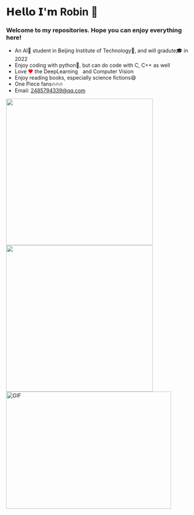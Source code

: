 𝗛𝗲𝗹𝗹𝗼 𝗜'𝗺 Robin 👋
========
### Welcome to my repositories. Hope you can enjoy everything here!</br>

- An AI🧠 student in Beijing Institute of Technology🏫, and will gradute🎓 in 2022
- Enjoy coding with python🐍, but can do code with C, C++ as well
- Love <span style="color:red">❤</span> the DeepLearning<span style="color:white">🧠</span> and Computer Vision<span style="color:white">👀</span>
- Enjoy reading books, especially science fictions😄
- One Piece fans🔥🔥🔥
- Email: 2485794339@qq.com


<b>
    <image src="https://github-readme-stats.vercel.app/api?username=Robin-WZQ&show_icons=true&theme=tokyonight" width=400>
    </image>
</b>
<b>
    <image src="https://github-readme-stats.vercel.app/api/top-langs/?username=Robin-WZQ&layout=compact&theme=tokyonight&hide=html" width=400></image>
</b>

<img align="center" alt="GIF" src="https://github.com/abhisheknaiidu/abhisheknaiidu/blob/master/code.gif?raw=true" width="450" height="320" />
<!--
**Robin-WZQ/Robin-WZQ** is a ✨ _special_ ✨ repository because its `README.md` (this file) appears on your GitHub profile.

Here are some ideas to get you started:

- 🔭 I’m currently working on ...
- 🌱 I’m currently learning ...
- 👯 I’m looking to collaborate on ...
- 🤔 I’m looking for help with ...
- 💬 Ask me about ...
- 📫 How to reach me: ...
- 😄 Pronouns: ...
- ⚡ Fun fact: ...
-->
